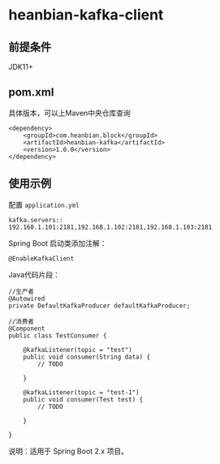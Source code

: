 # heanbian-kafka-client

## 前提条件

JDK11+

## pom.xml

具体版本，可以上Maven中央仓库查询

```
<dependency>
	<groupId>com.heanbian.block</groupId>
	<artifactId>heanbian-kafka</artifactId>
	<version>1.0.0</version>
</dependency>
```

## 使用示例

配置 `application.yml`

```
kafka.servers:: 192.168.1.101:2181,192.168.1.102:2181,192.168.1.103:2181
```

Spring Boot 启动类添加注解：

`@EnableKafkaClient`

Java代码片段：

```
//生产者
@Autowired
private DefaultKafkaProducer defaultKafkaProducer;

```

```
//消费者
@Component
public class TestConsumer {

	@kafkaListener(topic = "test")
	public void consumer(String data) {
		// TODO

	}
	
	@kafkaListener(topic = "test-1")
	public void consumer(Test test) {
		// TODO

	}

}
```

说明：适用于 Spring Boot 2.x 项目。